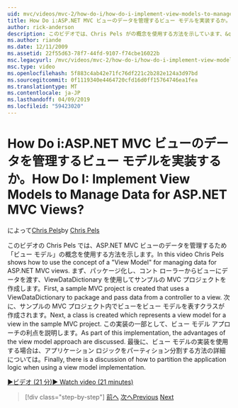 ```yaml
---
uid: mvc/videos/mvc-2/how-do-i/how-do-i-implement-view-models-to-manage-data-for-aspnet-mvc-views
title: How Do i:ASP.NET MVC ビューのデータを管理するビュー モデルを実装するか。 | Microsoft Docs
author: rick-anderson
description: このビデオでは、Chris Pels がの概念を使用する方法を示しています、&quot;ビュー モデル&quot;ASP.NET MVC ビューのデータを管理するためです。 最初に、サンプルの MVC プロジェクトでは、資格情報が、.
ms.author: riande
ms.date: 12/11/2009
ms.assetid: 22f55d63-78f7-44fd-9107-f74cbe16022b
msc.legacyurl: /mvc/videos/mvc-2/how-do-i/how-do-i-implement-view-models-to-manage-data-for-aspnet-mvc-views
msc.type: video
ms.openlocfilehash: 5f883c4ab42e71fc76df221c2b282e124a3d97bd
ms.sourcegitcommit: 0f1119340e4464720cfd16d0ff15764746ea1fea
ms.translationtype: MT
ms.contentlocale: ja-JP
ms.lasthandoff: 04/09/2019
ms.locfileid: "59423020"
---
```

# <a name="how-do-i-implement-view--models-to-manage-data-for-aspnet-mvc-views"></a><span data-ttu-id="38f9a-105">How Do i:ASP.NET MVC ビューのデータを管理するビュー モデルを実装するか。</span><span class="sxs-lookup"><span data-stu-id="38f9a-105">How Do I: Implement View  Models to Manage Data for ASP.NET MVC Views?</span></span>

<span data-ttu-id="38f9a-106">によって[Chris Pels](https://twitter.com/chrispels)</span><span class="sxs-lookup"><span data-stu-id="38f9a-106">by [Chris Pels](https://twitter.com/chrispels)</span></span>

<span data-ttu-id="38f9a-107">このビデオの Chris Pels では、ASP.NET MVC ビューのデータを管理するため「ビュー モデル」の概念を使用する方法を示します。</span><span class="sxs-lookup"><span data-stu-id="38f9a-107">In this video Chris Pels shows how to use the concept of a "View Model" for managing data for ASP.NET MVC views.</span></span> <span data-ttu-id="38f9a-108">まず、パッケージ化し、コント ローラーからビューにデータを渡す、ViewDataDictionary を使用してサンプルの MVC プロジェクトを作成します。</span><span class="sxs-lookup"><span data-stu-id="38f9a-108">First, a sample MVC project is created that uses a ViewDataDictionary to package and pass data from a controller to a view.</span></span> <span data-ttu-id="38f9a-109">次に、サンプルの MVC プロジェクト内でビューをビュー モデルを表すクラスが作成されます。</span><span class="sxs-lookup"><span data-stu-id="38f9a-109">Next, a class is created which represents a view model for a view in the sample MVC project.</span></span> <span data-ttu-id="38f9a-110">この実装の一部として、ビュー モデル アプローチの利点を説明します。</span><span class="sxs-lookup"><span data-stu-id="38f9a-110">As part of this implementation, the advantages of the view model approach are discussed.</span></span> <span data-ttu-id="38f9a-111">最後に、ビュー モデルの実装を使用する場合は、アプリケーション ロジックをパーティション分割する方法の詳細については。</span><span class="sxs-lookup"><span data-stu-id="38f9a-111">Finally, there is a discussion of how to partition the application logic when using a view model implementation.</span></span>

[<span data-ttu-id="38f9a-112">&#9654;ビデオ (21 分)</span><span class="sxs-lookup"><span data-stu-id="38f9a-112">&#9654; Watch video (21 minutes)</span></span>](https://channel9.msdn.com/Blogs/ASP-NET-Site-Videos/how-do-i-implement-view-models-to-manage-data-for-aspnet-mvc-views)

> [!div class="step-by-step"]
> <span data-ttu-id="38f9a-113">[前へ](how-do-i-work-with-data-in-aspnet-mvc-partial-views.md)
> [次へ](how-do-i-create-a-custom-html-helper-for-an-mvc-application.md)</span><span class="sxs-lookup"><span data-stu-id="38f9a-113">[Previous](how-do-i-work-with-data-in-aspnet-mvc-partial-views.md)
[Next](how-do-i-create-a-custom-html-helper-for-an-mvc-application.md)</span></span>

